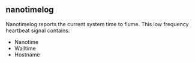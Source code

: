 ## nanotimelog ##

Nanotimelog reports the current system time to flume. This low frequency heartbeat signal contains:

+ Nanotime
+ Walltime
+ Hostname
